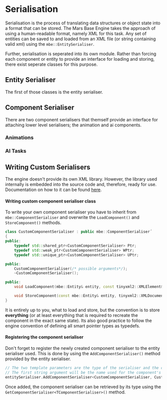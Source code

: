 # Serialisation
Serialisation is the process of translating data structures or object state into a format that can be stored. The Mars Base Engine takes the approach of using a human-readable format, namely XML for this task. Any set of entities can be saved to and loaded from an XML file (or string containing valid xml) using the ```mbe::EntitySerialiser```.

Further, serialisation is seperated into its own module. Rather than forcing each component or entity to provide an interface for loading and storing, there exist seperate classes for this purpose.

## Entity Serialiser
The first of those classes is the entity serialiser. 

## Component Serialiser


There are two component serialisers that themself provide an interface for attaching lower level serialisers; the animation and ai components.

### Animations

### AI Tasks

## Writing Custom Serialisers
The engine doesn't provide its own XML library. However, the library used internally is embedded into the source code and, therefore, ready for use. Documentation on how to it can be found [here](http://www.grinninglizard.com/tinyxml2/).

#### Writing custom component serialiser class

To write your own component serialiser you have to inherit from ```mbe::ComponentSerialiser``` and overwrite the ```LoadComponent()``` and ```StoreComponent()``` methods.

``` c++
class CustomComponentSerialiser : public mbe::ComponentSerialiser´
{
public:
    typedef std::shared_ptr<CustomComponentSerialiser> Ptr;
    typedef std::weak_ptr<CustomComponentSerialiser> WPtr;
    typedef std::unique_ptr<CustomComponentSerialiser> UPtr;

public:
    CustomComponentSerialiser(/* possible arguments*/);
    ~CustomComponentSerialiser();

public:
    void LoadComponent(mbe::Entity& entity, const tinyxml2::XMLElement& componentData) override;

    void StoreComponent(const mbe::Entity& entity, tinyxml2::XMLDocument& document, tinyxml2::XMLElement& componentData) override;
}
```

It is entirely up to you, what to load and store, but the convention is to store **everything** (or at least everything that is required to recreate the component in the exact same state). Its also good practice to follow the engine convention of defining all smart pointer types as typedefs.

#### Registering the component serialiser
Don't forget to register the newly created component serialiser to the entity serialiser used. This is done by using the ```AddComponentSerialiser()``` method provided by the entity serialiser.

``` c++
// The two template parameters are the type of the serialiser and the component this serialiser is added for
// The first string argument will be the name used for the component's type attribute in the XML file
entitySerialiser.AddComponentSerialiser<CustomComponentSerialiser, CustomComponent>("CustomComponent", /*possible arguments*/);
```

Once added, the component serialiser can be retrieved by its type using the ```GetComponentSerialiser<TComponentSerialiser>()``` method.